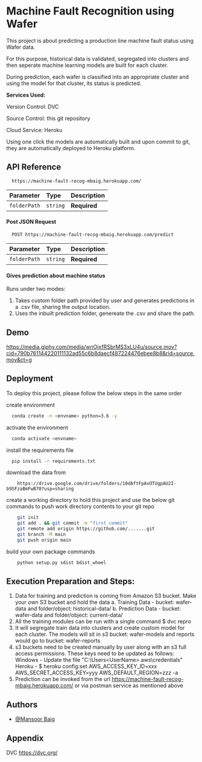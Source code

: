 
# Machine Fault Recognition using Wafer 

This project is about predicting a production line machine fault status using Wafer data. 

For this purpose, historical data is validated, segregated into clusters and then seperate machine learning models are built for each cluster. 

During prediction, each wafer is classified into an appropriate cluster and using the model for that cluster, its status is predicted.

**Services Used:**

Version Control: DVC

Source Control: this git repository

Cloud Service: Heroku

Using one click the models are automatically built and upon commit to git, they are automatically deployed to Heroku platform.








## API Reference

```http
  https://machine-fault-recog-mbaig.herokuapp.com/
```

| Parameter | Type     | Description                |
| :-------- | :------- | :------------------------- |
| `folderPath` | `string` | **Required** |

#### Post JSON Request

```http
  POST https://machine-fault-recog-mbaig.herokuapp.com/predict
```

| Parameter | Type     | Description                |
| :-------- | :------- | :------------------------- |
| `folderPath` | `string` | **Required** |


#### Gives prediction about machine status

Runs under two modes:
1. Takes custom folder path provided by user and generates predictions in a .csv file, sharing the output location.
2. Uses the inbuilt prediction folder, genereate the .csv and share the path.

  
## Demo

https://media.giphy.com/media/wnOjxfRSbrMS3xLU4u/source.mov?cid=790b761144220111132ad55c6b8daecf487224476ebee8b8&rid=source.mov&ct=g

  
## Deployment

To deploy this project, please follow the below steps in the same order 

create environment

```bash
  conda create -n <envname> python=3.6 -y
```

activate the environment

```bash
  conda activate <envname>
```

install the requirements file

```bash
  pip install -r requirements.txt
```

download the data from

```http
    https://drive.google.com/drive/folders/10dAftFpAvOTUgpAU2I-b9SFzaBmFwB70?usp=sharing
```

create a working directory to hold this project and use the below git commands 
to push work directory contents to your git repo

```bash
    git init
    git add . && git commit -m "first commit"
    git remote add origin https://github.com/.......git
    git branch -M main
    git push origin main
```

build your own package commands

```bash
    python setup.py sdist bdist_wheel 
```

## Execution Preparation and Steps:
1. Data for training and prediction is coming from Amazon S3 bucket. Make your own S3 bucket and hold the data
    a. Training Data - bucket: wafer-data and folder/object: historical-data/
    b. Prediction Data - bucket: wafer-data and folder/object: current-data/
2. All the training modules can be run with a single command $ dvc repro
3. It will segregate train data into clusters and create custom model for each cluster. The models will sit in 
   s3 bucket: wafer-models and reports would go to bucket: wafer-reports
4. s3 buckets need to be created manually by user along with an s3 full access permissions. 
   These keys need to be updated as follows:
   Windows - Update the file "C:\Users\<UserName>\.aws\credentials" 
   Heroku - $ heroku config:set AWS_ACCESS_KEY_ID=xxx AWS_SECRET_ACCESS_KEY=yyy AWS_DEFAULT_REGION=zzz -a <dyno-name>
5. Prediction can be invoked from the url https://machine-fault-recog-mbaig.herokuapp.com/ or via postman service
   as mentioned above





  
## Authors

- [@Mansoor Baig](https://github.com/MansoorAB)

  
## Appendix

DVC https://dvc.org/

  